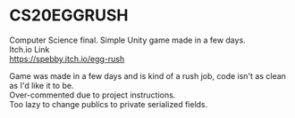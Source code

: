 # CS20EGGRUSH
Computer Science final. Simple Unity game made in a few days.  
Itch.io Link  
https://spebby.itch.io/egg-rush

Game was made in a few days and is kind of a rush job, code isn't as clean as I'd like it to be.  
Over-commented due to project instructions.  
Too lazy to change publics to private serialized fields. 
